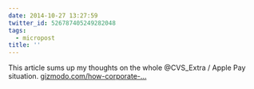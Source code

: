 ```yaml
---
date: 2014-10-27 13:27:59
twitter_id: 526787405249282048
tags:
  - micropost
title: ''
---
```


This article sums up my thoughts on the whole @CVS_Extra / Apple Pay situation. [gizmodo.com/how-corporate-…](http://gizmodo.com/how-corporate-greed-is-trying-to-kill-apple-pay-1651233601?utm_campaign=socialflow_gizmodo_twitter&utm_source=gizmodo_twitter&utm_medium=socialflow)

